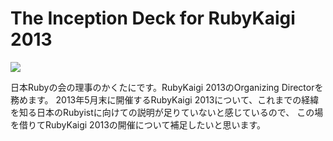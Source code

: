 # The Inception Deck for RubyKaigi 2013

![](https://raw.github.com/ruby-no-kai/rubykaigi2013/inceptiondeck-ja/app/assets/images/ids/00.cover.png)

日本Rubyの会の理事のかくたにです。RubyKaigi 2013のOrganizing Directorを務めます。
2013年5月末に開催するRubyKaigi 2013について、これまでの経緯を知る日本のRubyistに向けての説明が足りていないと感じているので、
この場を借りてRubyKaigi 2013の開催について補足したいと思います。
